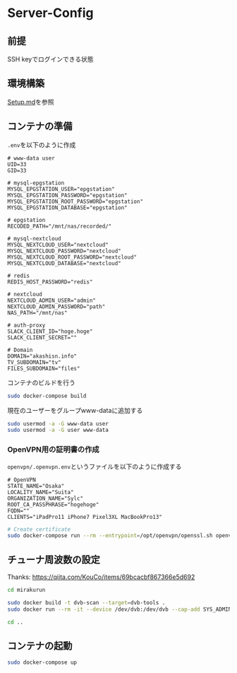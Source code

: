 # Server-Config

## 前提
SSH keyでログインできる状態

## 環境構築
[Setup.md](docs/Setup.md)を参照

## コンテナの準備

`.env`を以下のように作成
```env
# www-data user
UID=33
GID=33

# mysql-epgstation
MYSQL_EPGSTATION_USER="epgstation"
MYSQL_EPGSTATION_PASSWORD="epgstation"
MYSQL_EPGSTATION_ROOT_PASSWORD="epgstation"
MYSQL_EPGSTATION_DATABASE="epgstation"

# epgstation
RECODED_PATH="/mnt/nas/recorded/"

# mysql-nextcloud
MYSQL_NEXTCLOUD_USER="nextcloud"
MYSQL_NEXTCLOUD_PASSWORD="nextcloud"
MYSQL_NEXTCLOUD_ROOT_PASSWORD="nextcloud"
MYSQL_NEXTCLOUD_DATABASE="nextcloud"

# redis
REDIS_HOST_PASSWORD="redis"

# nextcloud
NEXTCLOUD_ADMIN_USER="admin"
NEXTCLOUD_ADMIN_PASSWORD="path"
NAS_PATH="/mnt/nas"

# auth-proxy
SLACK_CLIENT_ID="hoge.hoge"
SLACK_CLIENT_SECRET=""

# Domain
DOMAIN="akashisn.info"
TV_SUBDOMAIN="tv"
FILES_SUBDOMAIN="files"
```

コンテナのビルドを行う

```bash
sudo docker-compose build
```

現在のユーザーをグループwww-dataに追加する

```bash
sudo usermod -a -G www-data user
sudo usermod -a -G user www-data
```

### OpenVPN用の証明書の作成

`openvpn/.openvpn.env`というファイルを以下のように作成する
```env
# OpenVPN
STATE_NAME="Osaka"
LOCALITY_NAME="Suita"
ORGANIZATION_NAME="Sylc"
ROOT_CA_PASSPHRASE="hogehoge"
FQDN=""
CLIENTS="iPadPro11 iPhone7 Pixel3XL MacBookPro13"
```

```bash
# Create certificate
sudo docker-compose run --rm --entrypoint=/opt/openvpn/openssl.sh openvpn
```

## チューナ周波数の設定

Thanks: https://qiita.com/KouCo/items/69bcacbf867366e5d692

```bash
cd mirakurun

sudo docker build -t dvb-scan --target=dvb-tools .
sudo docker run --rm -it --device /dev/dvb:/dev/dvb --cap-add SYS_ADMIN --cap-add SYS_NICE -v `pwd`/tuners:/workdir/tuners dvb-scan

cd ..
```

## コンテナの起動

```bash
sudo docker-compose up
```
